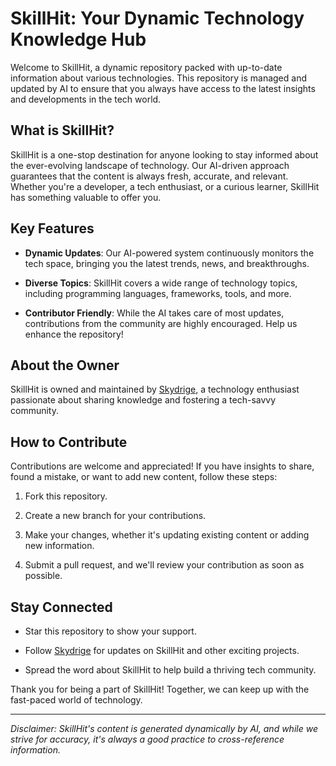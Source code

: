 # SkillHit: Your Dynamic Technology Knowledge Hub

Welcome to SkillHit, a dynamic repository packed with up-to-date information about various technologies. This repository is managed and updated by AI to ensure that you always have access to the latest insights and developments in the tech world.

## What is SkillHit?

SkillHit is a one-stop destination for anyone looking to stay informed about the ever-evolving landscape of technology. Our AI-driven approach guarantees that the content is always fresh, accurate, and relevant. Whether you're a developer, a tech enthusiast, or a curious learner, SkillHit has something valuable to offer you.

## Key Features

- **Dynamic Updates**: Our AI-powered system continuously monitors the tech space, bringing you the latest trends, news, and breakthroughs.

- **Diverse Topics**: SkillHit covers a wide range of technology topics, including programming languages, frameworks, tools, and more.

- **Contributor Friendly**: While the AI takes care of most updates, contributions from the community are highly encouraged. Help us enhance the repository!

## About the Owner

SkillHit is owned and maintained by [Skydrige](https://github.com/skydrige), a technology enthusiast passionate about sharing knowledge and fostering a tech-savvy community.

## How to Contribute

Contributions are welcome and appreciated! If you have insights to share, found a mistake, or want to add new content, follow these steps:

1. Fork this repository.

2. Create a new branch for your contributions.
   
3. Make your changes, whether it's updating existing content or adding new information.

4. Submit a pull request, and we'll review your contribution as soon as possible.

## Stay Connected

- Star this repository to show your support.
  
- Follow [Skydrige](https://github.com/skydrige) for updates on SkillHit and other exciting projects.

- Spread the word about SkillHit to help build a thriving tech community.

Thank you for being a part of SkillHit! Together, we can keep up with the fast-paced world of technology.

---
*Disclaimer: SkillHit's content is generated dynamically by AI, and while we strive for accuracy, it's always a good practice to cross-reference information.*
